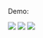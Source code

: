 Demo:

<img src="http://67.207.72.106/longest-streak/msemitkin#0">
<img src="http://67.207.72.106/longest-streak/msemitkin?"> 
<img src="http://67.207.72.106/longest-streak/msemitkin">

